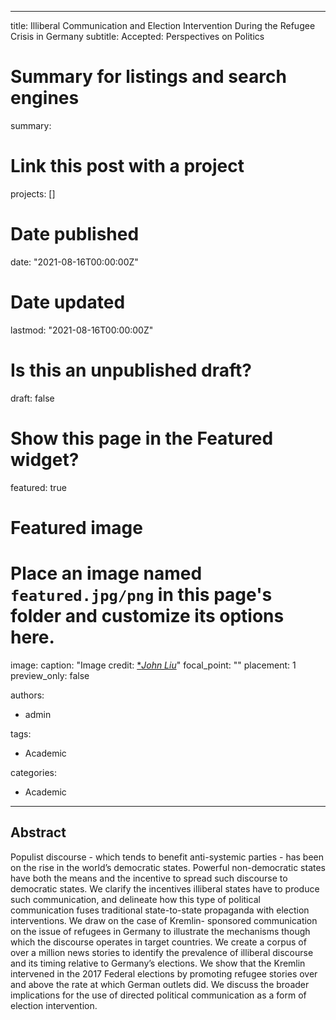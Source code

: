 
---
title: Illiberal Communication and Election Intervention During the Refugee Crisis in Germany
subtitle: Accepted: Perspectives on Politics

# Summary for listings and search engines
summary: 

# Link this post with a project
projects: []

# Date published
date: "2021-08-16T00:00:00Z"

# Date updated
lastmod: "2021-08-16T00:00:00Z"

# Is this an unpublished draft?
draft: false

# Show this page in the Featured widget?
featured: true

# Featured image
# Place an image named `featured.jpg/png` in this page's folder and customize its options here.
image:
  caption: "Image credit: [**John Liu*](https://www.flickr.com/photos/8047705@N02/5427063703/)"
  focal_point: ""
  placement: 1
  preview_only: false

authors:
- admin


tags:
- Academic


categories:
- Academic
---

## Abstract
Populist discourse - which tends to benefit anti-systemic parties - has been on the rise in the world’s democratic states. Powerful non-democratic states have both the means and the incentive to spread such discourse to democratic states. We clarify the incentives illiberal states have to produce such communication, and delineate how this type of political communication fuses traditional state-to-state propaganda with election interventions. We draw on the case of Kremlin- sponsored communication on the issue of refugees in Germany to illustrate the mechanisms though which the discourse operates in target countries. We create a corpus of over a million news stories to identify the prevalence of illiberal discourse and its timing relative to Germany’s elections. We show that the Kremlin intervened in the 2017 Federal elections by promoting refugee stories over and above the rate at which German outlets did. We discuss the broader implications for the use of directed political communication as a form of election intervention.

